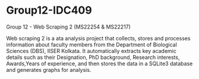 # Group12-IDC409
Group 12 - Web Scraping 2
(MS22254 & MS22217)

Web scraping 2  is a ata analysis project that collects, stores and processes information about faculty members from the Department of Biological Sciences (DBS), IISER Kolkata.
It automatically extracts key academic details such as their Designation, PhD background, Research interests, Awards,Years of experience, and then stores the data in a SQLite3 database and generates graphs for analysis.

